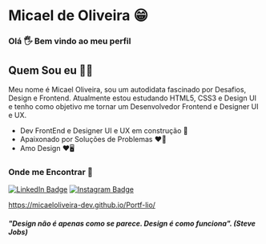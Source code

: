 # Micael de Oliveira 😁

### Olá 🖐 Bem vindo ao meu perfil
## Quem Sou eu 🧔🏻 
Meu nome é Micael Oliveira, sou um autodidata fascinado por Desafios, Design e Frontend. Atualmente estou estudando  HTML5, CSS3 e Design UI e tenho como objetivo  me tornar um Desenvolvedor Frontend e Designer UI e UX.

- Dev FrontEnd e Designer UI e UX em construção 🚀
- Apaixonado por Soluções de Problemas ❤🤯
- Amo Design ❤🖥

### Onde me Encontrar 📌
[![LinkedIn Badge](https://img.shields.io/badge/-MicaelOliveira-6495ED?style=flat-square&labelColor=6495ED&logo=linkedin&logoColor=white&link=https://www.linkedin.com/in/MicaelOliveira)](https://www.linkedin.com/in/micaeloliveira-ms)
[![Instagram Badge](https://img.shields.io/badge/-@MicaelOlivera-DD2A7B?style=flat-square&labelColor=DD2A7B&logo=instagram&logoColor=white&link=https://www.instagram.com/MicaelOliveira)](https://www.instagram.com/micael37oliveira_/)

https://micaeloliveira-dev.github.io/Portf-lio/

##### "Design não é apenas como se parece. Design é como funciona". (Steve Jobs)
